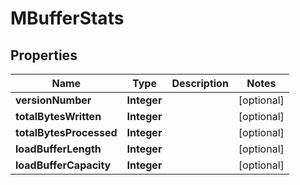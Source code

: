 

# MBufferStats


## Properties

| Name | Type | Description | Notes |
|------------ | ------------- | ------------- | -------------|
|**versionNumber** | **Integer** |  |  [optional] |
|**totalBytesWritten** | **Integer** |  |  [optional] |
|**totalBytesProcessed** | **Integer** |  |  [optional] |
|**loadBufferLength** | **Integer** |  |  [optional] |
|**loadBufferCapacity** | **Integer** |  |  [optional] |



